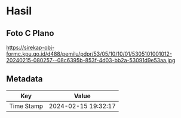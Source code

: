 # Hasil

## Foto C Plano

https://sirekap-obj-formc.kpu.go.id/d488/pemilu/pdpr/53/05/10/10/01/5305101001012-20240215-080257--08c6395b-853f-4d03-bb2a-53091d9e53aa.jpg


## Metadata

| Key        | Value               |
| ---------- | ------------------- |
| Time Stamp | 2024-02-15 19:32:17 |



